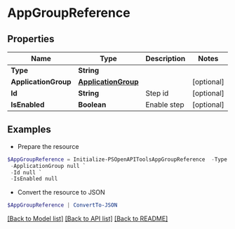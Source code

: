 # AppGroupReference
## Properties

Name | Type | Description | Notes
------------ | ------------- | ------------- | -------------
**Type** | **String** |  | 
**ApplicationGroup** | [**ApplicationGroup**](ApplicationGroup.md) |  | [optional] 
**Id** | **String** | Step id | [optional] 
**IsEnabled** | **Boolean** | Enable step | [optional] 

## Examples

- Prepare the resource
```powershell
$AppGroupReference = Initialize-PSOpenAPIToolsAppGroupReference  -Type null `
 -ApplicationGroup null `
 -Id null `
 -IsEnabled null
```

- Convert the resource to JSON
```powershell
$AppGroupReference | ConvertTo-JSON
```

[[Back to Model list]](../README.md#documentation-for-models) [[Back to API list]](../README.md#documentation-for-api-endpoints) [[Back to README]](../README.md)

